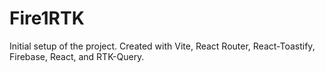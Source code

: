 # Fire1RTK

Initial setup of the project.  Created with Vite, React Router, React-Toastify, Firebase, React, and RTK-Query.



